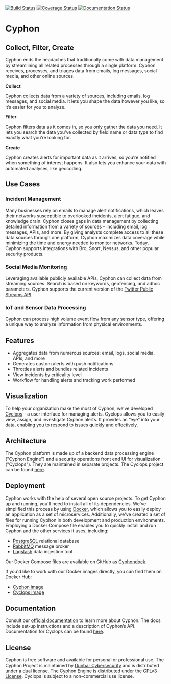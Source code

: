 [![Build Status](https://travis-ci.org/dunbarcyber/cyphon.svg?branch=master)](https://travis-ci.org/dunbarcyber/cyphon) [![Coverage Status](https://coveralls.io/repos/github/dunbarcyber/cyphon/badge.svg)](https://coveralls.io/github/dunbarcyber/cyphon) [![Documentation Status](https://readthedocs.org/projects/cyphon/badge/?version=latest)](http://cyphon.readthedocs.io/en/latest/?badge=latest)

# Cyphon

## Collect, Filter, Create

Cyphon ends the headaches that traditionally come with data management by streamlining all related processes through a single platform. Cyphon receives, processes, and triages data from emails, log messages, social media, and other online sources.

**Collect**

Cyphon collects data from a variety of sources, including emails, log messages, and social media. It lets you shape the data however you like, so it’s easier for you to analyze.

**Filter**

Cyphon filters data as it comes in, so you only gather the data you need. It lets you search the data you’ve collected by field name or data type to find exactly what you’re looking for.

**Create**

Cyphon creates alerts for important data as it arrives, so you’re notified when something of interest happens. It also lets you enhance your data with automated analyses, like geocoding.


## Use Cases

### Incident Management

Many businesses rely on emails to manage alert notifications, which leaves their networks susceptible to overlooked incidents, alert fatigue, and knowledge drain. Cyphon closes gaps in data management by collecting detailed information from a variety of sources – including email, log messages, APIs, and more. By giving analysts complete access to all these data sources through one platform, Cyphon maximizes data coverage while minimizing the time and energy needed to monitor networks. Today, Cyphon supports integrations with Bro, Snort, Nessus, and other popular security products.

### Social Media Monitoring

Leveraging available publicly available APIs, Cyphon can collect data from streaming sources. Search is based on keywords, geofencing, and adhoc parameters. Cyphon supports the current version of the [Twitter Public Streams API](https://dev.twitter.com/streaming/public).

### IoT and Sensor Data Processing

Cyphon can process high volume event flow from any sensor type, offering a unique way to analyze information from physical environments.  


## Features

* Aggregates data from numerous sources: email, logs, social media, APIs, and more
* Generates custom alerts with push notifications
* Throttles alerts and bundles related incidents
* View incidents by criticality level
* Workflow for handling alerts and tracking work performed


## Visualization

To help your organization make the most of Cyphon, we’ve developed [Cyclops](https://dunbarcyber.github.io/cyclops) – a user interface for managing alerts. Cyclops allows you to easily view, assign, and investigate Cyphon alerts. It provides an “eye” into your data, enabling you to respond to issues quickly and effectively.


## Architecture

The Cyphon platform is made up of a backend data processing engine ("Cyphon Engine") and a security operations front end UI for visualization ("Cyclops"). They are maintained in separate projects. The Cyclops project can be found [here](https://github.com/dunbarcyber/cyclops).


## Deployment

Cyphon works with the help of several open source projects. To get Cyphon up and running, you'll need to install all of its dependencies. We've simplified this process by using [Docker](https://www.docker.com/), which allows you to easily deploy an application as a set of microservices. Additionally, we've created a set of files for running Cyphon in both development and production environments. Employing a Docker Compose file enables you to quickly install and run Cyphon and the other services it uses, including:

* [PostgreSQL](https://www.postgresql.org/) relational database
* [RabbitMQ](https://www.rabbitmq.com/) message broker
* [Logstash](https://www.elastic.co/products/logstash/) data ingestion tool

Our Docker Compose files are available on GitHub as [Cyphondock](https://github.com/dunbarcyber/cyphondock).

If you'd like to work with our Docker images directly, you can find them on Docker Hub:

* [Cyphon image](https://hub.docker.com/r/dunbar/cyphon/)
* [Cyclops image](https://hub.docker.com/r/dunbar/cyclops/)


## Documentation

Consult our [official documentation](http://cyphon.readthedocs.io/en/latest/index.html) to learn more about Cyphon. The docs include set-up instructions and a description of Cyphon’s API. Documentation for Cyclops can be found [here](http://cyclops-ui.readthedocs.io/en/latest/index.html).


## License

Cyphon is free software and available for personal or professional use. The Cyphon Project is maintained by [Dunbar Cybersecurity](http://dunbararmored.com/security-solutions/cybersecurity) and is distributed under a dual license. The Cyphon Engine is distributed under the [GPLv3 License](https://www.gnu.org/licenses/gpl-3.0.en.html). Cyclops is subject to a non-commercial use license.
